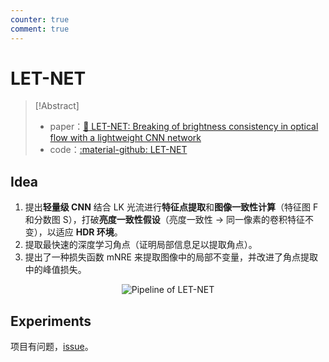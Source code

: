 ```yaml
---
counter: true
comment: true
---
```


# LET-NET

> [!Abstract]
> - paper：[:book: LET-NET: Breaking of brightness consistency in optical flow with a lightweight CNN network](https://arxiv.org/pdf/2310.15655)
> - code：[:material-github: LET-NET](https://github.com/linyicheng1/LET-NET?tab=readme-ov-file)


## Idea

1. 提出**轻量级 CNN** 结合 LK 光流进行**特征点提取**和**图像一致性计算**（特征图 F 和分数图 S），打破**亮度一致性假设**（亮度一致性 $\to$ 同一像素的卷积特征不变），以适应 **HDR 环境**。
2. 提取最快速的深度学习角点（证明局部信息足以提取角点）。
3. 提出了一种损失函数 mNRE 来提取图像中的局部不变量，并改进了角点提取中的峰值损失。

<center><img src="https://cdn.jsdelivr.net/gh/jujimeizuo/note@gh-pages/assets/images/cv/slam/LET-NET-1.jpg" alt="Pipeline of LET-NET"></center>


## Experiments

项目有问题，[issue](https://github.com/linyicheng1/LET-NET/issues/23)。

